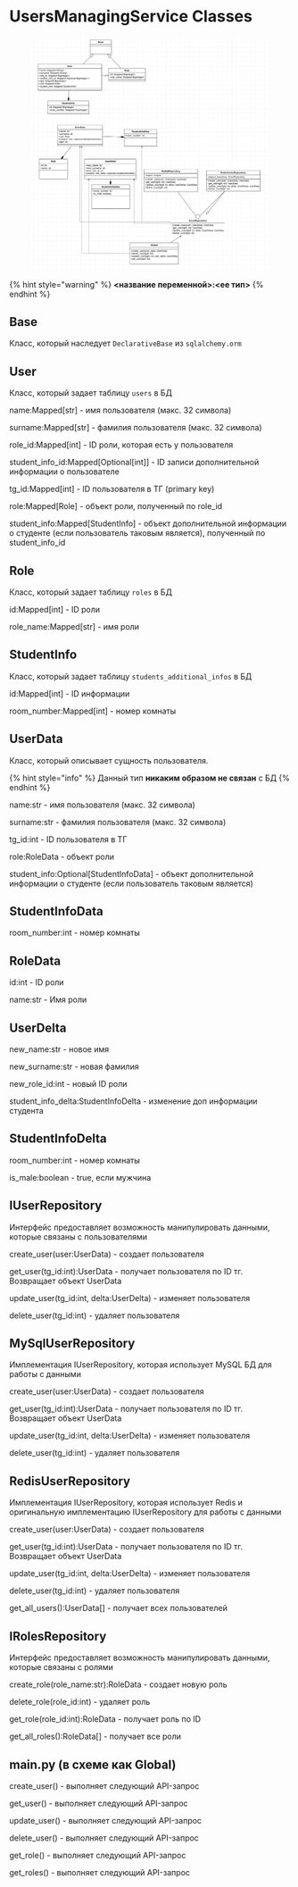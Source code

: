 # UsersManagingService Classes

<figure><img src=".gitbook/assets/image (1).png" alt=""><figcaption></figcaption></figure>

{% hint style="warning" %}
&#x20;**<название переменной>:<ее тип>**
{% endhint %}

## Base

Класс, который наследует `DeclarativeBase` из `sqlalchemy.orm`

## User

Класс, который задает таблицу `users` в БД

name:Mapped\[str] - имя пользователя (макс. 32 символа)

surname:Mapped\[str] - фамилия пользователя (макс. 32 символа)

role\_id:Mapped\[int] - ID роли, которая есть у пользователя

student\_info\_id:Mapped\[Optional\[int]] - ID записи дополнительной информации о пользователе

tg\_id:Mapped\[int] - ID пользователя в ТГ (primary key)

role:Mapped\[Role] - объект роли, полученный по role\_id

student\_info:Mapped\[StudentInfo] - объект дополнительной информации о студенте (если пользователь таковым является), полученный по student\_info\_id

## Role

Класс, который задает таблицу `roles` в БД

id:Mapped\[int] - ID роли

role\_name:Mapped\[str] - имя роли

## StudentInfo

Класс, который задает таблицу `students_additional_infos` в БД

id:Mapped\[int] - ID информации

room\_number:Mapped\[int] - номер комнаты

## UserData

Класс, который описывает сущность пользователя.

{% hint style="info" %}
Данный тип **никаким образом не связан** с БД
{% endhint %}

name:str - имя пользователя (макс. 32 символа)

surname:str - фамилия пользователя (макс. 32 символа)

tg\_id:int - ID пользователя в ТГ

role:RoleData - объект роли

student\_info:Optional\[StudentInfoData] - объект дополнительной информации о студенте (если пользователь таковым является)

## StudentInfoData

room\_number:int - номер комнаты

## RoleData

id:int - ID роли

name:str - Имя роли

## UserDelta

new\_name:str - новое имя

new\_surname:str - новая фамилия

new\_role\_id:int - новый ID роли

student\_info\_delta:StudentInfoDelta - изменение доп информации студента

## StudentInfoDelta

room\_number:int - номер комнаты

is\_male:boolean - true, если мужчина

## IUserRepository

Интерфейс предоставляет возможность манипулировать данными, которые связаны с пользователями

create\_user(user:UserData) - создает пользователя

get\_user(tg\_id:int):UserData - получает пользователя по ID тг. Возвращает объект UserData

update\_user(tg\_id:int, delta:UserDelta) - изменяет пользователя

delete\_user(tg\_id:int) - удаляет пользователя

## MySqlUserRepository

Имплементация IUserRepository, которая использует MySQL БД для работы с данными

create\_user(user:UserData) - создает пользователя

get\_user(tg\_id:int):UserData - получает пользователя по ID тг. Возвращает объект UserData

update\_user(tg\_id:int, delta:UserDelta) - изменяет пользователя

delete\_user(tg\_id:int) - удаляет пользователя

## RedisUserRepository

Имплементация IUserRepository, которая использует Redis и оригинальную имплементацию IUserRepository для работы с данными

create\_user(user:UserData) - создает пользователя

get\_user(tg\_id:int):UserData - получает пользователя по ID тг. Возвращает объект UserData

update\_user(tg\_id:int, delta:UserDelta) - изменяет пользователя

delete\_user(tg\_id:int) - удаляет пользователя

get\_all\_users():UserData\[] - получает всех пользователей

## IRolesRepository

Интерфейс предоставляет возможность манипулировать данными, которые связаны с ролями

create\_role(role\_name:str):RoleData - создает новую роль

delete\_role(role\_id:int) - удаляет роль

get\_role(role\_id:int):RoleData - получает роль по ID

get\_all\_roles():RoleData\[] - получает все роли

## main.py (в схеме как Global)

create\_user() - выполняет следующий API-запрос

get\_user() - выполняет следующий API-запрос

update\_user() - выполняет следующий API-запрос

delete\_user() - выполняет следующий API-запрос

get\_role() - выполняет следующий API-запрос

get\_roles() - выполняет следующий API-запрос
